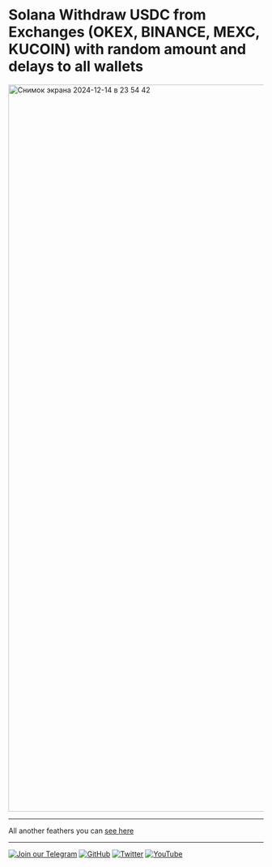 # Solana Withdraw USDC from Exchanges (OKEX, BINANCE, MEXC, KUCOIN) with random amount and delays to all wallets

<img width="1437" alt="Снимок экрана 2024-12-14 в 23 54 42" src="https://github.com/user-attachments/assets/61365d0f-c7f6-4e9f-a3c1-f5777cf61122" />

---
All another feathers you can [see here](https://t.me/hcmarket_bot?start=referral_823763116-project_1)

---


[![Join our Telegram](https://img.shields.io/badge/Telegram-2CA5E0?style=for-the-badge&logo=telegram&logoColor=white)](https://t.me/hidden_coding)
[![GitHub](https://img.shields.io/badge/GitHub-181717?style=for-the-badge&logo=github&logoColor=white)](https://github.com/aero25x)
[![Twitter](https://img.shields.io/badge/Twitter-1DA1F2?style=for-the-badge&logo=x&logoColor=white)](https://x.com/aero25x)
[![YouTube](https://img.shields.io/badge/YouTube-FF0000?style=for-the-badge&logo=youtube&logoColor=white)](https://www.youtube.com/@flaming_chameleon)

